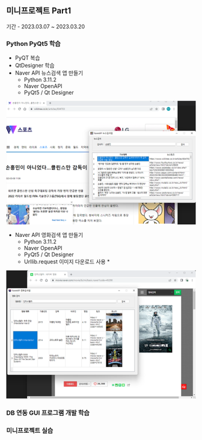## 미니프로젝트 Part1
기간 - 2023.03.07 ~ 2023.03.20

### Python PyQt5 학습
- PyQT 복습
- QtDesigner 학습
- Naver API 뉴스검색 앱 만들기
    - Python 3.11.2  
    - Naver OpenAPI 
    - PyQt5 / Qt Designer
    

<!-- 사이즈 조정 불가능!
![네이버 뉴스 앱](https://raw.githubusercontent.com/yeseoz/miniprojects/main/imges/navernews.png)
-->

<img src="https://raw.githubusercontent.com/yeseoz/miniprojects/main/imges/navernews.png" width="650" />

- Naver API 영화검색 앱 만들기
    - Python 3.11.2
    - Naver OpenAPI 
    - PyQt5 / Qt Designer
    - Urllib.request 이미지 다운로드 사용 *

<img src="https://raw.githubusercontent.com/yeseoz/miniprojects/main/imges/navermovie.png" width="650">

### DB 연동 GUI 프로그램 개발 학습

### 미니프로젝트 실습
